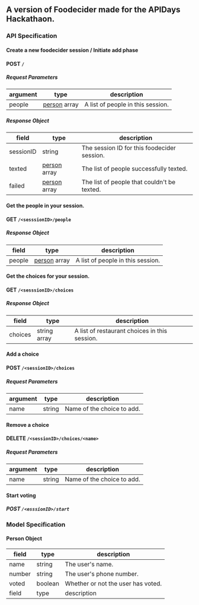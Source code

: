 ## A version of Foodecider made for the APIDays Hackathaon.

### API Specification

#### Create a new foodecider session / Initiate add phase
#### POST `/`
##### Request Parameters
|argument	|type				|description									|
|-----------|-------------------|-----------------------------------------------|
|people		|[person]() array	|A list of people in this session.				|
##### Response Object
|field		|type				|description									|
|-----------|-------------------|-----------------------------------------------|
|sessionID	|string				|The session ID for this foodecider session.	|
|texted		|[person]() array	|The list of people successfully texted.		|
|failed		|[person]() array	|The list of people that couldn't be texted.	|

#### Get the people in your session.
#### GET `/<sesssionID>/people`
##### Response Object
|field		|type				|description									|
|-----------|-------------------|-----------------------------------------------|
|people		|[person]() array	|A list of people in this session.				|

#### Get the choices for your session.
#### GET `/<sesssionID>/choices`
##### Response Object
|field		|type			|description									|
|-----------|---------------|-----------------------------------------------|
|choices	|string array	|A list of restaurant choices in this session.	|

#### Add a choice
#### POST `/<sessionID>/choices`
##### Request Parameters
|argument	|type	|description				|
|-----------|-------------------|---------------|
|name		|string	|Name of the choice to add.	|

#### Remove a choice
#### DELETE `/<sessionID>/choices/<name>`
##### Request Parameters
|argument	|type	|description				|
|-----------|-------------------|---------------|
|name		|string	|Name of the choice to add.	|

#### Start voting
##### POST `/<esssionID>/start`


### Model Specification
#### Person Object
|field		|type		|description						|
|-----------|-----------|-----------------------------------|
|name		|string		|The user's name.					|
|number		|string		|The user's phone number.			|
|voted		|boolean	|Whether or not the user has voted.	|
|field		|type				|description									|

[person]: #person-object
